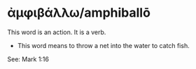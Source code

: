 # ἀμφιβάλλω/amphiballō
This word is an action. It is a verb.
* This word means to throw a net into the water to catch fish.

See: Mark 1:16
